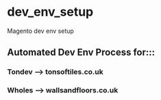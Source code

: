 # dev_env_setup
Magento dev env setup

## Automated Dev Env Process for:::
###	Tondev	-->	tonsoftiles.co.uk
###	Wholes	-->	wallsandfloors.co.uk



```bash

```
